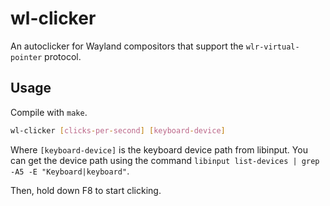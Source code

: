 # wl-clicker

An autoclicker for Wayland compositors that support the `wlr-virtual-pointer` protocol.

## Usage

Compile with `make`.

```sh
wl-clicker [clicks-per-second] [keyboard-device]
```

Where `[keyboard-device]` is the keyboard device path from libinput. You can get the device path using the command `libinput list-devices | grep -A5 -E "Keyboard|keyboard"`.

Then, hold down F8 to start clicking.